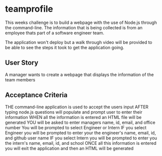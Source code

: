 # teamprofile

This weeks challenge is to build a webpage with the use of Node.js through the command-line. The information that is being collected is from an employee thats part of a software engineer team.

The application won't deploy but a walk through video will be provided to be able to see the steps it took to get the application going.

## User Story

A manager wants to create a webpage that displays the information of the team members

## Acceptance Criteria

THE command-line application is used to accept the users input
AFTER typing node.js questions will populate and prompt user to enter their information
WHEN all the information is entered an HTML file will be generated
YOU will be asked to enter managers name, id, email, and office number
You will be prompted to select Engineer or Intern
IF you select Engineer you will be prompted to enter your the engineer's name, email, id, and github user name
IF you select Intern you will be prompted to enter you the intern's name, email, id, and school
ONCE all this information is entered you will exit the application and then an HTML will be generated

```

```
